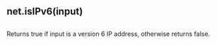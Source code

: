 ## net.isIPv6(input)

## 

Returns true if input is a version 6 IP address, otherwise returns false.